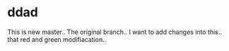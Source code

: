 # ddad
This is new master..
The original branch..
I want to add changes into this..
that red and green modifiacation..
